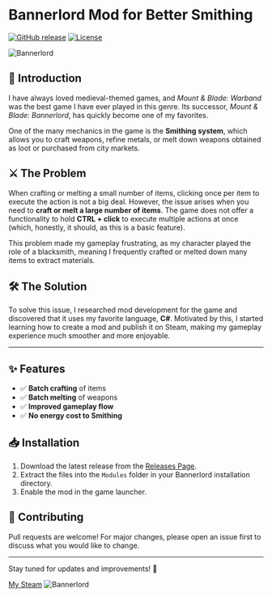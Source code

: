 # Bannerlord Mod for Better Smithing
[![GitHub release](https://img.shields.io/github/v/release/yourusername/bannerlord-batch-mod)](https://github.com/yourusername/bannerlord-batch-mod/releases)
[![License](https://img.shields.io/github/license/yourusername/bannerlord-batch-mod)](https://github.com/yourusername/bannerlord-batch-mod/blob/main/LICENSE)

![Bannerlord](https://i.redd.it/knctfjvce4q41.png)

## 📜 Introduction
I have always loved medieval-themed games, and *Mount & Blade: Warband* was the best game I have ever played in this genre. Its successor, *Mount & Blade: Bannerlord*, has quickly become one of my favorites. 

One of the many mechanics in the game is the **Smithing system**, which allows you to craft weapons, refine metals, or melt down weapons obtained as loot or purchased from city markets.

## ⚔️ The Problem
When crafting or melting a small number of items, clicking once per item to execute the action is not a big deal. However, the issue arises when you need to **craft or melt a large number of items**. The game does not offer a functionality to hold **CTRL + click** to execute multiple actions at once (which, honestly, it should, as this is a basic feature).

This problem made my gameplay frustrating, as my character played the role of a blacksmith, meaning I frequently crafted or melted down many items to extract materials. 

## 🛠️ The Solution
To solve this issue, I researched mod development for the game and discovered that it uses my favorite language, **C#**. Motivated by this, I started learning how to create a mod and publish it on Steam, making my gameplay experience much smoother and more enjoyable.

---

## ✨ Features
- ✅ **Batch crafting** of items
- ✅ **Batch melting** of weapons
- ✅ **Improved gameplay flow**
- ✅ **No energy cost to Smithing**

## 📥 Installation
1. Download the latest release from the [Releases Page](https://github.com/yourusername/bannerlord-batch-mod/releases).
2. Extract the files into the `Modules` folder in your Bannerlord installation directory.
3. Enable the mod in the game launcher.

## 🤝 Contributing
Pull requests are welcome! For major changes, please open an issue first to discuss what you would like to change.

---
Stay tuned for updates and improvements! 🚀

[My Steam](https://steamcommunity.com/profiles/76561198854122954/)
![Bannerlord](https://www.pcgamesn.com/wp-content/sites/pcgamesn/2019/03/mount-and-blade-2-bannerlord-closed-beta.jpg)

